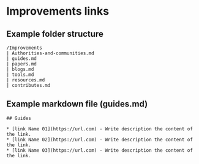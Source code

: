 # Improvements links
## Example folder structure
```
/Improvements
| Authorities-and-communities.md
| guides.md
| papers.md
| blogs.md
| tools.md
| resources.md
| contributes.md
```
## Example markdown file (guides.md)

```
## Guides

* [link Name 01](https://url.com) - Write description the content of the link.
* [link Name 02](https://url.com) - Write description the content of the link.
* [link Name 03](https://url.com) - Write description the content of the link.

```